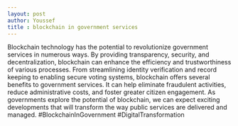 ```yaml
---
layout: post
author: Youssef
title : blockchain in government services
---
```

Blockchain technology has the potential to revolutionize government services in numerous ways. By providing transparency, security, and decentralization, blockchain can enhance the efficiency and trustworthiness of various processes. From streamlining identity verification and record keeping to enabling secure voting systems, blockchain offers several benefits to government services. It can help eliminate fraudulent activities, reduce administrative costs, and foster greater citizen engagement. As governments explore the potential of blockchain, we can expect exciting developments that will transform the way public services are delivered and managed. #BlockchainInGovernment #DigitalTransformation
